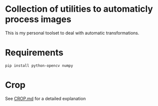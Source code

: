 # Collection of utilities to automaticly process images

This is my personal toolset to deal with automatic transformations.

# Requirements

```
pip install python-opencv numpy
```

# Crop

See [CROP.md](CROP.md) for a detailed explanation 
